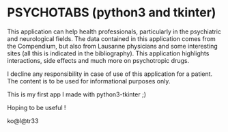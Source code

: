 # PSYCHOTABS (python3 and tkinter)

This application can help health professionals, particularly in the psychiatric and neurological fields. 
The data contained in this application comes from the Compendium, but also from Lausanne physicians and some interesting sites (all this is indicated in the bibliography).
This application highlights interactions, side effects and much more on psychotropic drugs.

I decline any responsibility in case of use of this application for a patient. The content is to be used for informational purposes only.

This is my first app I made with python3-tkinter ;)

Hoping to be useful !

ko@l@tr33
